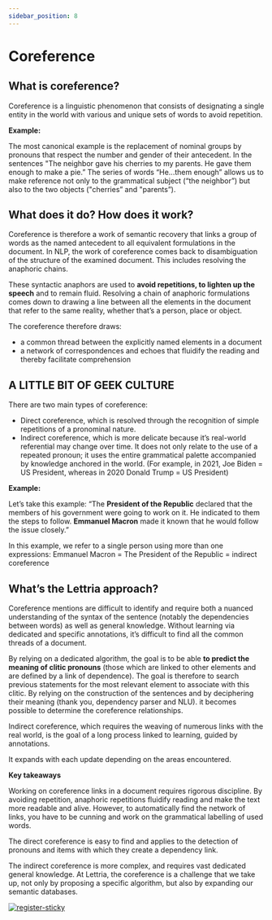 ```yaml
---
sidebar_position: 8
---
```


# Coreference

## What is coreference?

Coreference is a linguistic phenomenon that consists of designating a single entity in the world with various and unique sets of words to avoid repetition.

**Example:**

The most canonical example is the replacement of nominal groups by pronouns that respect the number and gender of their antecedent. In the sentences "The neighbor gave his cherries to my parents. He gave them enough to make a pie.” The series of words “He...them enough” allows us to make reference not only to the grammatical subject (“the neighbor”) but also to the two objects ("cherries” and "parents”).

## What does it do? How does it work?

Coreference is therefore a work of semantic recovery that links a group of words as the named antecedent to all equivalent formulations in the document. In NLP, the work of coreference comes back to disambiguation of the structure of the examined document. This includes resolving the anaphoric chains.

These syntactic anaphors are used to **avoid repetitions, to lighten up the speech** and to remain fluid. Resolving a chain of anaphoric formulations comes down to drawing a line between all the elements in the document that refer to the same reality, whether that’s a person, place or object.

The coreference therefore draws:

- a common thread between the explicitly named elements in a document
- a network of correspondences and echoes that fluidify the reading and thereby facilitate comprehension

## A LITTLE BIT OF GEEK CULTURE

There are two main types of coreference:

- Direct coreference, which is resolved through the recognition of simple repetitions of a pronominal nature.
- Indirect coreference, which is more delicate because it’s real-world referential may change over time. It does not only relate to the use of a repeated pronoun; it uses the entire grammatical palette accompanied by knowledge anchored in the world. (For example, in 2021, Joe Biden = US President, whereas in 2020 Donald Trump = US President)

**Example:**

Let’s take this example: “The **President of the Republic** declared that the members of his government were going to work on it. He indicated to them the steps to follow. **Emmanuel Macron** made it known that he would follow the issue closely.”

In this example, we refer to a single person using more than one expressions: Emmanuel Macron = The President of the Republic = indirect coreference

## What’s the Lettria approach?

Coreference mentions are difficult to identify and require both a nuanced understanding of the syntax of the sentence (notably the dependencies between words) as well as general knowledge. Without learning via dedicated and specific annotations, it’s difficult to find all the common threads of a document.

By relying on a dedicated algorithm, the goal is to be able **to predict the meaning of clitic pronouns** (those which are linked to other elements and are defined by a link of dependence). The goal is therefore to search previous statements for the most relevant element to associate with this clitic. By relying on the construction of the sentences and by deciphering their meaning (thank you, dependency parser and NLU). it becomes possible to determine the coreference relationships.

Indirect coreference, which requires the weaving of numerous links with the real world, is the goal of a long process linked to learning, guided by annotations.

It expands with each update depending on the areas encountered.

**Key takeaways**

Working on coreference links in a document requires rigorous discipline. By avoiding repetition, anaphoric repetitions fluidify reading and make the text more readable and alive. However, to automatically find the network of links, you have to be cunning and work on the grammatical labelling of used words.

The direct coreference is easy to find and applies to the detection of pronouns and items with which they create a dependency link.

The indirect coreference is more complex, and requires vast dedicated general knowledge. At Lettria, the coreference is a challenge that we take up, not only by proposing a specific algorithm, but also by expanding our semantic databases.

[![register-sticky](/img/register-sticky.png)](https://app.lettria.com/signup)